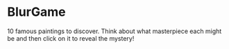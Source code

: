 # BlurGame
10 famous paintings to discover. Think about what masterpiece each might be and then click on it to reveal the mystery!

